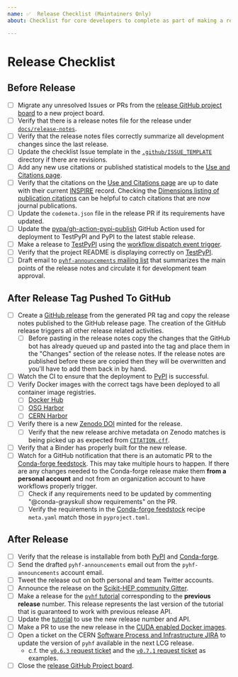 ```yaml
---
name: ✅  Release Checklist (Maintainers Only)
about: Checklist for core developers to complete as part of making a release

---
```

# Release Checklist

## Before Release

* [ ] Migrate any unresolved Issues or PRs from the [release GitHub project board](https://github.com/scikit-hep/pyhf/projects/) to a new project board.
* [ ] Verify that there is a release notes file for the release under [``docs/release-notes``](https://github.com/scikit-hep/pyhf/tree/main/docs/release-notes).
* [ ] Verify that the release notes files correctly summarize all development changes since the last release.
* [ ] Update the checklist Issue template in the [``.github/ISSUE_TEMPLATE``](https://github.com/scikit-hep/pyhf/tree/main/.github/ISSUE_TEMPLATE) directory if there are revisions.
* [ ] Add any new use citations or published statistical models to the [Use and Citations page][citations_page].
* [ ] Verify that the citations on the [Use and Citations page][citations_page] are up to date with their current [INSPIRE](https://inspirehep.net/) record. Checking the [Dimensions listing of publication citations](https://app.dimensions.ai/discover/publication?or_subset_publication_citations=pub.1135154020) can be helpful to catch citations that are now journal publications.
* [ ] Update the ``codemeta.json`` file in the release PR if its requirements have updated.
* [ ] Update the [pypa/gh-action-pypi-publish](https://github.com/pypa/gh-action-pypi-publish) GitHub Action used for deployment to TestPyPI and PyPI to the latest stable release.
* [ ] Make a release to [TestPyPI][TestPyPI_pyhf] using the [workflow dispatch event trigger](https://github.com/scikit-hep/pyhf/actions/workflows/publish-package.yml).
* [ ] Verify that the project README is displaying correctly on [TestPyPI][TestPyPI_pyhf].
* [ ] Draft email to [``pyhf-announcements`` mailing list](https://groups.google.com/group/pyhf-announcements/subscribe) that summarizes the main points of the release notes and circulate it for development team approval.

[TestPyPI_pyhf]: https://test.pypi.org/project/pyhf/
[citations_page]: https://scikit-hep.org/pyhf/citations.html

## After Release Tag Pushed To GitHub

* [ ] Create a [GitHub release](https://github.com/scikit-hep/pyhf/releases) from the generated PR tag and copy the release notes published to the GitHub release page. The creation of the GitHub release triggers all other release related activities.
   - [ ] Before pasting in the release notes copy the changes that the GitHub bot has already queued up and pasted into the tag and place them in the "Changes" section of the release notes. If the release notes are published before these are copied then they will be overwritten and you'll have to add them back in by hand.
* [ ] Watch the CI to ensure that the deployment to [PyPI](https://pypi.org/project/pyhf/) is successful.
* [ ] Verify Docker images with the correct tags have been deployed to all container image registries.
   - [ ] [Docker Hub](https://hub.docker.com/r/pyhf/pyhf/tags)
   - [ ] [OSG Harbor](https://hub.opensciencegrid.org/harbor/projects/866/repositories/pyhf/)
   - [ ] [CERN Harbor](https://registry.cern.ch/harbor/projects/3550/repositories/pyhf/artifacts-tab)
* [ ] Verify there is a new [Zenodo DOI](https://doi.org/10.5281/zenodo.1169739) minted for the release.
   - [ ] Verify that the new release archive metadata on Zenodo matches is being picked up as expected from [`CITATION.cff`](https://github.com/scikit-hep/pyhf/blob/main/CITATION.cff).
* [ ] Verify that a Binder has properly built for the new release.
* [ ] Watch for a GitHub notification that there is an automatic PR to the [Conda-forge feedstock](https://github.com/conda-forge/pyhf-feedstock). This may take multiple hours to happen. If there are any changes needed to the Conda-forge release make them **from a personal account** and not from an organization account to have workflows properly trigger.
   - [ ] Check if any requirements need to be updated by commenting "@conda-grayskull show requirements" on the PR.
   - [ ] Verify the requirements in the [Conda-forge feedstock](https://github.com/conda-forge/pyhf-feedstock) recipe `meta.yaml` match those in `pyproject.toml`.

## After Release

* [ ] Verify that the release is installable from both [PyPI](https://pypi.org/project/pyhf/) and [Conda-forge](https://github.com/conda-forge/pyhf-feedstock).
* [ ] Send the drafted ``pyhf-announcements`` email out from the ``pyhf-announcements`` account email.
* [ ] Tweet the release out on both personal and team Twitter accounts.
* [ ] Announce the release on the [Scikit-HEP community Gitter](https://gitter.im/Scikit-HEP/community).
* [ ] Make a release for the [`pyhf` tutorial](https://github.com/pyhf/pyhf-tutorial/releases) corresponding to the **previous release** number. This release represents the last version of the tutorial that is guaranteed to work with previous release API.
* [ ] Update the [tutorial](https://github.com/pyhf/pyhf-tutorial) to use the new release number and API.
* [ ] Make a PR to use the new release in the [CUDA enabled Docker images](https://github.com/pyhf/cuda-images).
* [ ] Open a ticket on the CERN [Software Process and Infrastructure JIRA](https://sft.its.cern.ch/jira/browse/SPI) to update the version of `pyhf` available in the next LCG release.
   - c.f. the [`v0.6.3` request ticket](https://sft.its.cern.ch/jira/browse/SPI-2086) and the [`v0.7.1` request ticket](https://sft.its.cern.ch/jira/browse/SPI-2333) as examples.
* [ ] Close the [release GitHub Project board](https://github.com/scikit-hep/pyhf/projects/).
